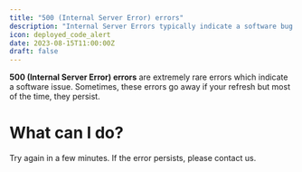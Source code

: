 ```yaml
---
title: "500 (Internal Server Error) errors"
description: "Internal Server Errors typically indicate a software bug."
icon: deployed_code_alert
date: 2023-08-15T11:00:00Z
draft: false
---
```

**500 (Internal Server Error) errors** are extremely rare errors which indicate a software issue. Sometimes, these errors go away if your refresh but most of the time, they persist.

# What can I do?
Try again in a few minutes. If the error persists, please contact us.